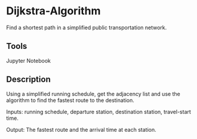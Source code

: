 # Dijkstra-Algorithm

Find a shortest path in a simplified public transportation network.

## Tools

Jupyter Notebook

## Description

Using a simplified running schedule, get the adjacency list and use the algorithm to find the fastest route to the destination.

Inputs:   running schedule, departure station, destination station, travel-start time.

Output:   The fastest route and the arrival time at each station.

